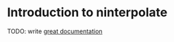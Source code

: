 # Introduction to ninterpolate

TODO: write [great documentation](http://jacobian.org/writing/great-documentation/what-to-write/)
